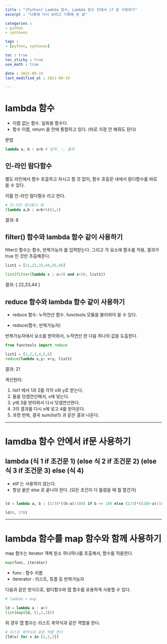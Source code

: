 ```yaml
---
title : "[Python] Lambda 함수, Lambda 함수 안에서 if 문 사용하기"
excerpt : "나중에 다시 보려고 기록해 둔 글"

categories : 
- python
- syntaxes

tags : 
- [python, syntaxes]

toc : true 
toc_sticky : true 
use_math : true

date : 2021-09-19
last_modified_at : 2021-09-19

---
```


# lambda 함수 

- 이름 없는 함수. 일회용 함수다. 
- 함수 이름, return 을 안에 통합하고 있다. (따로 지정 안 해줘도 된다)

문법 
```python
lambda a, b : a+b # 입력, :, 출력
```

## 인-라인 람다함수 

별도 라인에서 함수 호출하고 자시고 할 것 없이, 함수 호출문 내에서 람다함수를 바로 쓸 수 있다. 

이를 인-라인 람다함수 라고 한다. 

```python
# 인-라인 람다함수 예
(lambda a,b : a+b+5)(1,2)
```
결과: 8

## filter() 함수와 lambda 함수 같이 사용하기 

filter() 함수는 함수, 반복가능자 를 입력받는다. 그리고 각 요소에 함수를 적용, 결과가 true 인 것만 추출해준다. 



```python
list1 = [11,22,33,44,55,66]

list(filter(lambda x : x>20 and x<50, list1))
```
결과: [ 22,33,44 ]

## reduce 함수와 lambda 함수 같이 사용하기 

- reduce 함수: 누적연산 함수. functools 모듈을 불러와야 쓸 수 있다. 

- reduce(함수, 반복가능자)

반복가능자에서 요소를 받아와서, 누적연산 한 다음 하나의 값을 도출한다. 

```python
from functools import reduce

list1 = [1,2,3,4,5,6]
reduce(lambda x,y: x+y, list1)
```
결과: 21

계산원리: 

1. list1 에서 1과 2를 각각 x와 y로 받는다. 
2. 둘을 덧셈연산해서, x에 넣는다. 
3. y에 3을 받아와서 다시 덧셈연산한다. 
4. 3의 결과를 다시 x에 넣고 4를 받아온다. 
5. 과정 반복, 결국 sum(list1) 과 같은 결과 나온다. 


---

# lamdba 함수 안에서 if문 사용하기 

## lambda (식 1 if 조건문 1) (else 식 2 if 조건문 2) (else 식 3 if 조건문 3) else (식 4)

- elif 는 사용하지 않는다. 
- 항상 끝은 else 로 끝나야 한다. (모든 조건이 다 틀렸을 때 뭘 할건가)

```python

ld = lambda a, b : (2/3)*((b-a)/180) if b <= 180 else (2/3)*((180-a)/180) + (1/3)*((b-180)/180) if a < 180 and 180 < b else (1/3)*((b-a)/180)

ld(0, 270)
```

---

# lambda 함수를 map 함수와 함께 사용하기 

map 함수는 iterator 객체 원소 하나하나를 호출해서, 함수를 적용한다. 

```python
map(func, iterator)
```
- func : 함수 이름
- itererator : 리스트, 튜플 등 반복가능자

다음과 같은 방식으로, 람다함수와 맵 함수를 유용하게 사용할 수 있다. 

```python
# lambda + map

ld = lambda a : a+3
list(map(ld, [1,2,3]))
```

위 경우 맵 함수는 리스트 축약식과 같은 역할을 한다. 

```python
# 리스트 축약식과 같은 역할 한다
[ld(x) for x in [1,2,3]]
```

